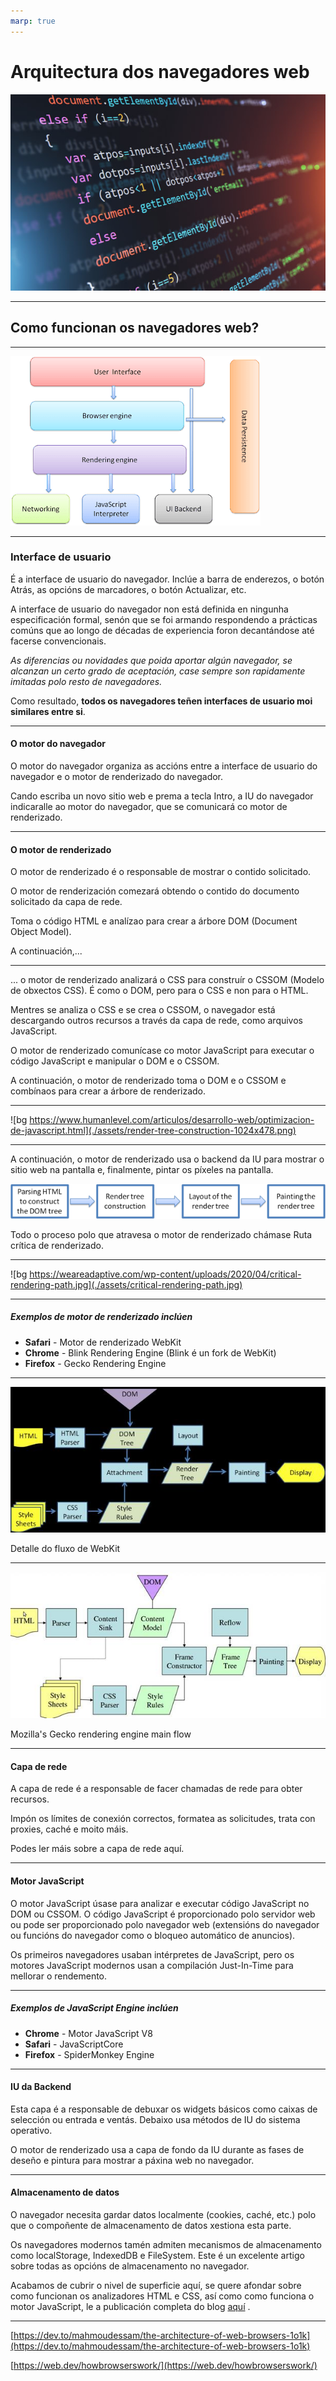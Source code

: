 ```yaml
---
marp: true
---
```


# Arquitectura dos navegadores web

![bg image-20230122020030065](./assets/image-20230122020030065-1674349246247-13.png)

---

## Como funcionan os navegadores web?

---

![img](./assets/6szormeg21s9l02fcyek.png)

---

### Interface de usuario

É a interface de usuario do navegador. Inclúe a barra de enderezos, o botón Atrás, as opcións de marcadores, o botón Actualizar, etc.

A interface de usuario do navegador non está definida en ningunha especificación formal, senón que se foi armando respondendo a prácticas comúns que ao longo de décadas de experiencia foron decantándose até facerse convencionais.

*As diferencias ou novidades que poida aportar algún navegador, se alcanzan un certo grado de aceptación, case sempre son rapidamente imitadas polo resto de navegadores.*

Como resultado, **todos os navegadores teñen interfaces de usuario moi similares entre si**.

---

#### O motor do navegador

O motor do navegador organiza as accións entre a interface de usuario do navegador e o motor de renderizado do navegador.

Cando escriba un novo sitio web e prema a tecla Intro, a IU do navegador indicaralle ao motor do navegador, que se comunicará co motor de renderizado.

---

#### O motor de renderizado

O motor de renderizado é o responsable de mostrar o contido solicitado.

O motor de renderización comezará obtendo o contido do documento solicitado da capa de rede.

Toma o código HTML e analízao para crear a árbore DOM (Document Object Model).

A continuación,...

---

... o motor de renderizado analizará o CSS para construír o CSSOM (Modelo de obxectos CSS). É como o DOM, pero para o CSS e non para o HTML.

Mentres se analiza o CSS e se crea o CSSOM, o navegador está descargando outros recursos a través da capa de rede, como arquivos JavaScript.

O motor de renderizado comunícase co motor JavaScript para executar o código JavaScript e manipular o DOM e o CSSOM.

A continuación, o motor de renderizado toma o DOM e o CSSOM e combínaos para crear a árbore de renderizado.

---

![bg https://www.humanlevel.com/articulos/desarrollo-web/optimizacion-de-javascript.html](./assets/render-tree-construction-1024x478.png)

---

A continuación, o motor de renderizado usa o backend da IU para mostrar o sitio web na pantalla e, finalmente, pintar os píxeles na pantalla.

![Rendering engine basic flow](./assets/bPlYx9xODQH4X1KuUNpc.png)

Todo o proceso polo que atravesa o motor de renderizado chámase Ruta crítica de renderizado.

---

![bg https://weareadaptive.com/wp-content/uploads/2020/04/critical-rendering-path.jpg](./assets/critical-rendering-path.jpg)

---

##### Exemplos de motor de renderizado inclúen

- **Safari** - Motor de renderizado WebKit
- **Chrome** - Blink Rendering Engine (Blink é un fork de WebKit)
- **Firefox** - Gecko Rendering Engine

---

<!-- _class: invert -->

![bg ](./assets/abc2e67154bbe50d5208ebed99865c6f.png)

Detalle do fluxo de WebKit

---

<!-- _class: invert -->

![Mozilla's Gecko rendering engine main flow.](./assets/Tbif2mUJCUVyPdyXntZk.jpg)

Mozilla's Gecko rendering engine main flow

---

#### Capa de rede

A capa de rede é a responsable de facer chamadas de rede para obter recursos.

Impón os límites de conexión correctos, formatea as solicitudes, trata con proxies, caché e moito máis.

Podes ler máis sobre a capa de rede aquí.

---

#### Motor JavaScript

O motor JavaScript úsase para analizar e executar código JavaScript no DOM ou CSSOM. O código JavaScript é proporcionado polo servidor web ou pode ser proporcionado polo navegador web (extensións do navegador ou funcións do navegador como o bloqueo automático de anuncios).

Os primeiros navegadores usaban intérpretes de JavaScript, pero os motores JavaScript modernos usan a compilación Just-In-Time para mellorar o rendemento.

---

##### Exemplos de JavaScript Engine inclúen

- **Chrome** - Motor JavaScript V8
- **Safari** - JavaScriptCore
- **Firefox** - SpiderMonkey Engine

---

#### IU da Backend

Esta capa é a responsable de debuxar os widgets básicos como caixas de selección ou entrada e ventás. Debaixo usa métodos de IU do sistema operativo.

O motor de renderizado usa a capa de fondo da IU durante as fases de deseño e pintura para mostrar a páxina web no navegador.

---

#### Almacenamento de datos

O navegador necesita gardar datos localmente (cookies, caché, etc.) polo que o compoñente de almacenamento de datos xestiona esta parte.

Os navegadores modernos tamén admiten mecanismos de almacenamento como localStorage, IndexedDB e FileSystem. Este é un excelente artigo sobre todas as opcións de almacenamento no navegador.

Acabamos de cubrir o nivel de superficie aquí, se quere afondar sobre como funcionan os analizadores HTML e CSS, así como como funciona o motor JavaScript, le a publicación completa do blog [aquí](https://www.html5rocks.com/en/tutorials/internals/howbrowserswork/) .

---

[https://dev.to/mahmoudessam/the-architecture-of-web-browsers-1o1k](https://dev.to/mahmoudessam/the-architecture-of-web-browsers-1o1k)

[https://web.dev/howbrowserswork/](https://web.dev/howbrowserswork/)
